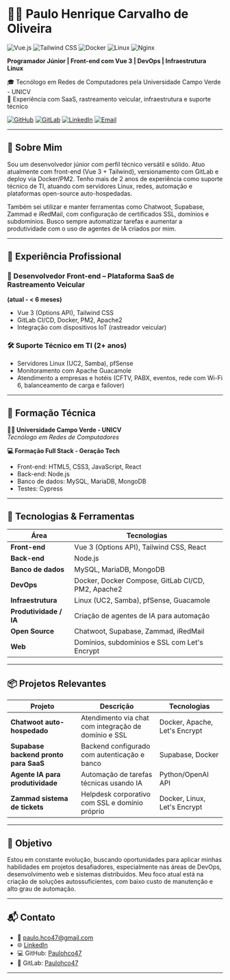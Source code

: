 # 👨‍💻 Paulo Henrique Carvalho de Oliveira


![Vue.js](https://img.shields.io/badge/Vue.js-35495E?logo=vue.js&logoColor=4FC08D)
![Tailwind CSS](https://img.shields.io/badge/Tailwind_CSS-38B2AC?logo=tailwind-css&logoColor=white)
![Docker](https://img.shields.io/badge/Docker-2496ED?logo=docker&logoColor=white)
![Linux](https://img.shields.io/badge/Linux-FCC624?logo=linux&logoColor=black)
![Nginx](https://img.shields.io/badge/Nginx-009639?logo=nginx&logoColor=white)

**Programador Júnior | Front-end com Vue 3 | DevOps | Infraestrutura Linux**

🎓 Tecnólogo em Redes de Computadores pela Universidade Campo Verde - UNICV  
📍 Experiência com SaaS, rastreamento veicular, infraestrutura e suporte técnico  

[![GitHub](https://img.shields.io/badge/GitHub-100000?logo=github&logoColor=white)](https://github.com/Paulohco47)
[![GitLab](https://img.shields.io/badge/GitLab-FCA121?logo=gitlab&logoColor=white)](https://gitlab.com/Paulohco47)
[![LinkedIn](https://img.shields.io/badge/LinkedIn-0A66C2?logo=linkedin&logoColor=white)](https://www.linkedin.com/in/paulo-henrique-9493301bb/)
[![Email](https://img.shields.io/badge/Email-paulo.hco47@gmail.com-D14836?logo=gmail&logoColor=white)](mailto:paulo.hco47@gmail.com)


---

## 🧠 Sobre Mim

Sou um desenvolvedor júnior com perfil técnico versátil e sólido. Atuo atualmente com front-end (Vue 3 + Tailwind), versionamento com GitLab e deploy via Docker/PM2. Tenho mais de 2 anos de experiência como suporte técnico de TI, atuando com servidores Linux, redes, automação e plataformas open-source auto-hospedadas.

Também sei utilizar e manter ferramentas como Chatwoot, Supabase, Zammad e iRedMail, com configuração de certificados SSL, domínios e subdomínios. Busco sempre automatizar tarefas e aumentar a produtividade com o uso de agentes de IA criados por mim.

---

## 💼 Experiência Profissional

### 🚗 Desenvolvedor Front-end – Plataforma SaaS de Rastreamento Veicular
**(atual - < 6 meses)**  
- Vue 3 (Options API), Tailwind CSS  
- GitLab CI/CD, Docker, PM2, Apache2  
- Integração com dispositivos IoT (rastreador veicular)

### 🛠️ Suporte Técnico em TI (2+ anos)  
- Servidores Linux (UC2, Samba), pfSense  
- Monitoramento com Apache Guacamole  
- Atendimento a empresas e hotéis (CFTV, PABX, eventos, rede com Wi-Fi 6, balanceamento de carga e failover)

---

## 🚀 Formação Técnica

**👨‍🎓 Universidade Campo Verde - UNICV**  
_Tecnólogo em Redes de Computadores_

**💻 Formação Full Stack - Geração Tech**  
- Front-end: HTML5, CSS3, JavaScript, React  
- Back-end: Node.js  
- Banco de dados: MySQL, MariaDB, MongoDB  
- Testes: Cypress

---

## 🧰 Tecnologias & Ferramentas

| Área | Tecnologias |
|------|-------------|
| **Front-end** | Vue 3 (Options API), Tailwind CSS, React |
| **Back-end** | Node.js |
| **Banco de dados** | MySQL, MariaDB, MongoDB |
| **DevOps** | Docker, Docker Compose, GitLab CI/CD, PM2, Apache2 |
| **Infraestrutura** | Linux (UC2, Samba), pfSense, Guacamole |
| **Produtividade / IA** | Criação de agentes de IA para automação |
| **Open Source** | Chatwoot, Supabase, Zammad, iRedMail |
| **Web** | Domínios, subdomínios e SSL com Let's Encrypt |

---

## 📦 Projetos Relevantes

| Projeto | Descrição | Tecnologias |
|--------|-----------|-------------|
| **Chatwoot auto-hospedado** | Atendimento via chat com integração de domínio e SSL | Docker, Apache, Let's Encrypt |
| **Supabase backend pronto para SaaS** | Backend configurado com autenticação e banco | Supabase, Docker |
| **Agente IA para produtividade** | Automação de tarefas técnicas usando IA | Python/OpenAI API |
| **Zammad sistema de tickets** | Helpdesk corporativo com SSL e domínio próprio | Docker, Linux, Let's Encrypt |

---

## 🎯 Objetivo

Estou em constante evolução, buscando oportunidades para aplicar minhas habilidades em projetos desafiadores, especialmente nas áreas de DevOps, desenvolvimento web e sistemas distribuídos. Meu foco atual está na criação de soluções autossuficientes, com baixo custo de manutenção e alto grau de automação.

---

## 📬 Contato

- 📧 paulo.hco47@gmail.com  
- 🌐 [LinkedIn](https://www.linkedin.com/in/paulo-henrique-9493301bb/)  
- 💻 GitHub: [Paulohco47](https://github.com/Paulohco47)  
- 🧪 GitLab: [Paulohco47](https://gitlab.com/Paulohco47)

---
